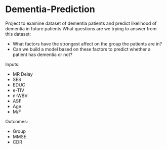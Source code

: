 # Dementia-Prediction
Project to examine dataset of dementia patients and predict likelihood of dementia in future patients
What questions are we trying to answer from this dataset:
- What factors have the strongest affect on the group the patients are in?
- Can we build a model based on these factors to predict whether a patient has dementia or not?

Inputs:
- MR Delay
- SES
- EDUC
- e-TIV
- n-WBV
- ASF
- Age
- M/F

Outcomes:
- Group
- MMSE
- CDR
